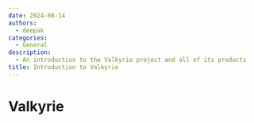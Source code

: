 ```yaml
---
date: 2024-08-14
authors:
  - deepak
categories:
  - General
description:
  - An introduction to the Valkyrie project and all of its products
title: Introduction to Valkyrie
---
```


# Valkyrie
